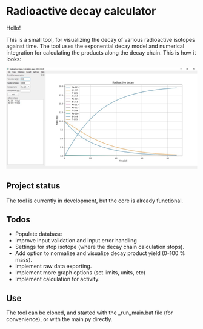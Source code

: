 # Radioactive decay calculator
Hello!

This is a small tool, for visualizing the decay of various radioactive isotopes against time.
The tool uses the exponential decay model and numerical integration for calculating the products
along the decay chain. This is how it looks:

![Main menu view](https://github.com/NWiktor/Radioactive_decay_calculator/blob/main/pictures/github_promo.jpg?raw=true)

## Project status
The tool is currently in development, but the core is already functional.

## Todos
* Populate database
* Improve input validation and input error handling
* Settings for stop isotope (where the decay chain calculation stops).
* Add option to normalize and visualize decay product yield (0-100 % mass).
* Implement raw data exporting.
* Implement more graph options (set limits, units, etc)
* Implement calculation for activity.

## Use
The tool can be cloned, and started with the _run_main.bat file (for convenience), or with the main.py directly.
